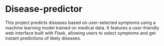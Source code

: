 # Disease-predictor
This project predicts diseases based on user-selected symptoms using a machine learning model trained on medical data. It features a user-friendly web interface built with Flask, allowing users to select symptoms and get instant predictions of likely diseases.
